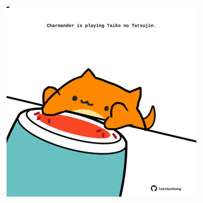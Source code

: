 <!-- built at 12/12/2024, 15:00:39 UTC -->
<p align="center">
  <img width="500" height="500" src="./ReadmeImage.svg">
</p>
